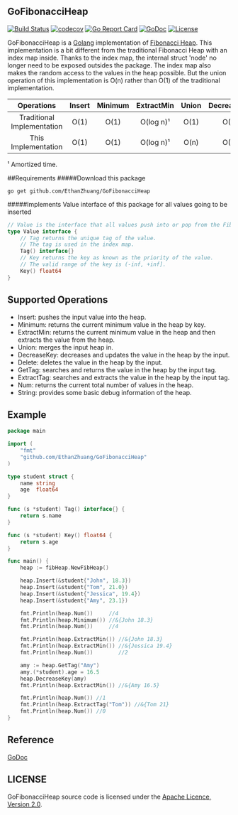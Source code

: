 ## GoFibonacciHeap
[![Build Status](https://travis-ci.org/EthanZhuang/GoFibonacciHeap.svg?branch=master)](https://travis-ci.org/EthanZhuang/GoFibonacciHeap)
[![codecov](https://codecov.io/gh/EthanZhuang/GoFibonacciHeap/branch/master/graph/badge.svg)](https://codecov.io/gh/EthanZhuang/GoFibonacciHeap)
[![Go Report Card](https://goreportcard.com/badge/github.com/EthanZhuang/GoFibonacciHeap)](https://goreportcard.com/report/github.com/EthanZhuang/GoFibonacciHeap)
[![GoDoc](https://godoc.org/github.com/EthanZhuang/GoFibonacciHeap?status.svg)](https://godoc.org/github.com/EthanZhuang/GoFibonacciHeap)
[![License](https://img.shields.io/badge/license-Apache%202.0-blue.svg)](https://www.apache.org/licenses/LICENSE-2.0)

GoFibonacciHeap is a [Golang](https://golang.org/) implementation of [Fibonacci Heap](https://en.wikipedia.org/wiki/Fibonacci_heap).
This implementation is a bit different from the traditional Fibonacci Heap with an index map inside.
Thanks to the index map, the internal struct 'node' no longer need to be exposed outsides the package.
The index map also makes the random access to the values in the heap possible.
But the union operation of this implementation is O(n) rather than O(1) of the traditional implementation.

| Operations                 | Insert | Minimum | ExtractMin | Union | DecreaseKey | Delete    | Get  |
| :------------------------: | :----: | :-----: | :--------: | :---: | :---------: | :-------: | :--: |
| Traditional Implementation | O(1)   | O(1)    | O(log n)¹  | O(1)  | O(1)¹       | O(log n)¹ | N/A  |
| This Implementation        | O(1)   | O(1)    | O(log n)¹  | O(n)  | O(1)¹       | O(log n)¹ | O(1) |
¹ Amortized time.

##Requirements
#####Download this package

    go get github.com/EthanZhuang/GoFibonacciHeap

#####Implements Value interface of this package for all values going to be inserted
```go
// Value is the interface that all values push into or pop from the FibHeap must implement.
type Value interface {
	// Tag returns the unique tag of the value.
	// The tag is used in the index map.
	Tag() interface{}
	// Key returns the key as known as the priority of the value.
	// The valid range of the key is (-inf, +inf].
	Key() float64
}
```
## Supported Operations

* Insert: pushes the input value into the heap.
* Minimum: returns the current minimum value in the heap by key.
* ExtractMin: returns the current minimum value in the heap and then extracts the value from the heap.
* Union: merges the input heap in.
* DecreaseKey: decreases and updates the value in the heap by the input.
* Delete: deletes the value in the heap by the input.
* GetTag: searches and returns the value in the heap by the input tag.
* ExtractTag: searches and extracts the value in the heap by the input tag.
* Num: returns the current total number of values in the heap.
* String: provides some basic debug information of the heap.

## Example

```go
package main

import (
	"fmt"
	"github.com/EthanZhuang/GoFibonacciHeap"
)

type student struct {
	name string
	age  float64
}

func (s *student) Tag() interface{} {
	return s.name
}

func (s *student) Key() float64 {
	return s.age
}

func main() {
	heap := fibHeap.NewFibHeap()

	heap.Insert(&student{"John", 18.3})
	heap.Insert(&student{"Tom", 21.0})
	heap.Insert(&student{"Jessica", 19.4})
	heap.Insert(&student{"Amy", 23.1})

	fmt.Println(heap.Num())     //4
	fmt.Println(heap.Minimum()) //&{John 18.3}
	fmt.Println(heap.Num())     //4

	fmt.Println(heap.ExtractMin()) //&{John 18.3}
	fmt.Println(heap.ExtractMin()) //&{Jessica 19.4}
	fmt.Println(heap.Num())        //2

	amy := heap.GetTag("Amy")
	amy.(*student).age = 16.5
	heap.DecreaseKey(amy)
	fmt.Println(heap.ExtractMin()) //&{Amy 16.5}

	fmt.Println(heap.Num()) //1
	fmt.Println(heap.ExtractTag("Tom")) //&{Tom 21}
	fmt.Println(heap.Num()) //0
}
```

## Reference

[GoDoc](https://godoc.org/github.com/EthanZhuang/GoFibonacciHeap)

## LICENSE

GoFibonacciHeap source code is licensed under the [Apache Licence, Version 2.0](http://www.apache.org/licenses/LICENSE-2.0.html).
